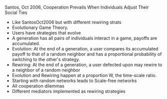 Santos, Oct 2006, Cooperation Prevails When Individuals Adjust Their Social Ties

- Like SantosOct2006 but with different rewiring strats
- Evolutionary Game Theory.
- Users have strategies that evolve
- A generation has all pairs of individuals interact in a game, payoffs are accumulated.
- Evolution: At the end of a generation, a user compares its accumulated payoff to that of a random neighbor and has a proportional probability of switching to the other's strategy.
- Rewiring: At the end of a generation, a user defected upon may rewire to a neighbor of a random neighbor
- Evolution and Rewiring happen at a proportion W, the time-scale ratio.
- Starting with random networks leads to Scale-free networks
- All cooperation dilemmas
- Different mediators implemented as rewiring strategies
